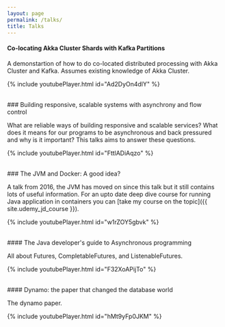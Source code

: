 ```yaml
---
layout: page
permalink: /talks/
title: Talks
---
```


#### Co-locating Akka Cluster Shards with Kafka Partitions

A demonstartion of how to do co-located distributed processing with Akka Cluster and Kafka.
Assumes existing knowledge of Akka Cluster.

{% include youtubePlayer.html id="Ad2DyOn4dlY" %}

<br/>
### Building responsive, scalable systems with asynchrony and flow control

What are reliable ways of building responsive and scalable services? What does it means for our programs to be asynchronous and back pressured and why is it important? This talks aims to answer these questions.

{% include youtubePlayer.html id="FttlADiAqzo" %}

<br/>
### The JVM and Docker: A good idea?

A talk from 2016, the JVM has moved on since this talk but it still contains lots
of useful information. For an upto date deep dive course for running Java application
in containers you can [take my course on the topic]({{ site.udemy_jd_course }}).

{% include youtubePlayer.html id="w1rZOY5gbvk" %}

<br/>
#### The Java developer's guide to Asynchronous programming

All about Futures, CompletableFutures, and ListenableFutures.

{% include youtubePlayer.html id="F32XoAPijTo" %}

<br/>
#### Dynamo: the paper that changed the database world

The dynamo paper.

{% include youtubePlayer.html id="hMt9yFp0JKM" %}


